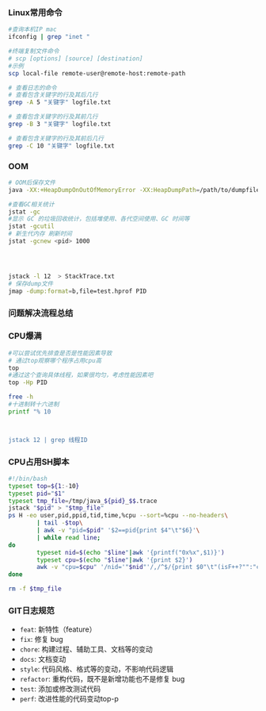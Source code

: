 ### Linux常用命令

```bash
#查询本机IP mac
ifconfig | grep "inet "

#终端复制文件命令
# scp [options] [source] [destination]
#示例
scp local-file remote-user@remote-host:remote-path

# 查看日志的命令
# 查看包含关键字的行及其后几行
grep -A 5 "关键字" logfile.txt

# 查看包含关键字的行及其前几行
grep -B 3 "关键字" logfile.txt

# 查看包含关键字的行及其前后几行
grep -C 10 "关键字" logfile.txt
```






### OOM

```bash
# OOM后保存文件
java -XX:+HeapDumpOnOutOfMemoryError -XX:HeapDumpPath=/path/to/dumpfiles -jar YourApp.jar

#查看GC相关统计
jstat -gc
#显示 GC 的垃圾回收统计，包括堆使用、各代空间使用、GC 时间等
jstat -gcutil
# 新生代内存 刷新时间                                                    
jstat -gcnew <pid> 1000




jstack -l 12  > StackTrace.txt
# 保存dump文件
jmap -dump:format=b,file=test.hprof PID

```

### 问题解决流程总结

### CPU爆满

```bash
#可以尝试优先排查是否是性能因素导致
# 通过top观察哪个程序占用cpu高
top
#通过这个查询具体线程，如果很均匀，考虑性能因素吧
top -Hp PID 

free -h
#十进制转十六进制
printf "% 10



jstack 12 | grep 线程ID
```

### CPU占用SH脚本

```bash
#!/bin/bash
typeset top=${1:-10}
typeset pid="$1"
typeset tmp_file=/tmp/java_${pid}_$$.trace
jstack "$pid" > "$tmp_file"
ps H -eo user,pid,ppid,tid,time,%cpu --sort=%cpu --no-headers\
        | tail -$top\
        | awk -v "pid=$pid" '$2==pid{print $4"\t"$6}'\
        | while read line;
do
        typeset nid=$(echo "$line"|awk '{printf("0x%x",$1)}')
        typeset cpu=$(echo "$line"|awk '{print $2}')
        awk -v "cpu=$cpu" '/nid='"$nid"'/,/^$/{print $0"\t"(isF++?"":"cpu="cpu"%");}' $tmp_file
done

rm -f $tmp_file
```





### GIT日志规范

- `feat`: 新特性（feature）
- `fix`: 修复 bug
- `chore`: 构建过程、辅助工具、文档等的变动
- `docs`: 文档变动
- `style`: 代码风格、格式等的变动，不影响代码逻辑
- `refactor`: 重构代码，既不是新增功能也不是修复 bug
- `test`: 添加或修改测试代码
- `perf`: 改进性能的代码变动top-p
